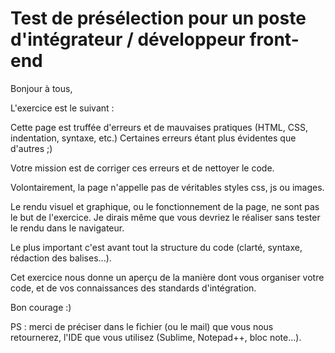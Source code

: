 # Test de présélection pour un poste d'intégrateur / développeur front-end

Bonjour à tous,

L'exercice est le suivant :

Cette page est truffée d'erreurs et de mauvaises pratiques (HTML, CSS, indentation, syntaxe, etc.)
Certaines erreurs étant plus évidentes que d'autres ;)

Votre mission est de corriger ces erreurs et de nettoyer le code.


Volontairement, la page n'appelle pas de véritables styles css, js ou images.

Le rendu visuel et graphique, ou le fonctionnement de la page, ne sont pas le but de l'exercice.
Je dirais même que vous devriez le réaliser sans tester le rendu dans le navigateur.

Le plus important c'est avant tout la structure du code (clarté, syntaxe, rédaction des balises...).

Cet exercice nous donne un aperçu de la manière dont vous organiser votre code, et de vos connaissances des standards d'intégration.

Bon courage :)


PS : merci de préciser dans le fichier (ou le mail) que vous nous retournerez, l'IDE que vous utilisez
(Sublime, Notepad++, bloc note...).